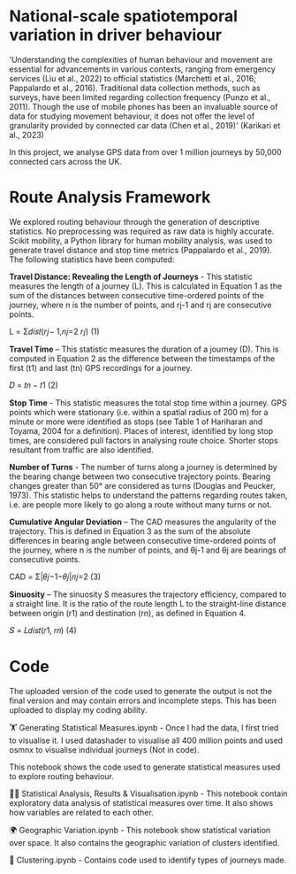 # National-scale spatiotemporal variation in driver behaviour

'Understanding the complexities of human behaviour and movement are essential for advancements in various contexts, ranging from emergency services (Liu et al., 2022) to official statistics (Marchetti et al., 2016; Pappalardo et al., 2016). Traditional data collection methods, such as surveys, have been limited regarding collection frequency (Punzo et al., 2011). Though the use of mobile phones has been an invaluable source of data for studying movement behaviour, it does not offer the level of granularity provided by connected car data (Chen et al., 2019)' (Karikari et al., 2023)

In this project, we analyse GPS data from over 1 million journeys by 50,000 connected cars across the UK.


# Route Analysis Framework

We explored routing behaviour through the generation of descriptive statistics. No preprocessing was required as raw data is highly accurate. Scikit mobility, a Python library for human mobility analysis, was used to generate travel distance and stop time metrics (Pappalardo et al., 2019). The following statistics have been computed:

**Travel Distance: Revealing the Length of Journeys** - This statistic measures the length of a journey (L). This is calculated in Equation 1 as the sum of the distances between consecutive time-ordered points of the journey, where n is the number of points, and rj-1 and rj are consecutive points.

L = Σ𝑑𝑖𝑠𝑡(𝑟𝑗− 1,𝑛𝑗=2 𝑟𝑗) (1)

**Travel Time** – This statistic measures the duration of a journey (D). This is computed in Equation 2 as the difference between the timestamps of the first (t1) and last (tn) GPS recordings for a journey.

𝐷 = 𝑡𝑛 − 𝑡1 (2)

**Stop Time** - This statistic measures the total stop time within a journey. GPS points which were stationary (i.e. within a spatial radius of 200 m) for a minute or more were identified as stops (see Table 1 of Hariharan and Toyama, 2004 for a definition). Places of interest, identified by long stop times, are considered pull factors in analysing route choice. Shorter stops resultant from traffic are also identified.

**Number of Turns** - The number of turns along a journey is determined by the bearing change between two consecutive trajectory points. Bearing changes greater than 50° are considered as turns (Douglas and Peucker, 1973). This statistic helps to understand the patterns regarding routes taken, i.e. are people more likely to go along a route without many turns or not.

**Cumulative Angular Deviation** – The CAD measures the angularity of the trajectory. This is defined in Equation 3 as the sum of the absolute differences in bearing angle between consecutive time-ordered points of the journey, where n is the number of points, and θj-1 and θj are bearings of consecutive points.

CAD = Σ|𝜃𝑗−1−𝜃𝑗|𝑛𝑗=2 (3)

**Sinuosity** – The sinuosity S measures the trajectory efficiency, compared to a straight line. It is the ratio of the route length L to the straight-line distance between origin (r1) and destination (rn), as defined in Equation 4.

𝑆 = 𝐿𝑑𝑖𝑠𝑡(𝑟1, 𝑟𝑛) (4)

# Code
The uploaded version of the code used to generate the output is not the final version and may contain errors and incomplete steps. This has been uploaded to display my coding ability.

🏋 Generating Statistical Measures.ipynb - Once I had the data, I first tried to visualise it. I used datashader to visualise all 400 million points and used osmnx to visualise individual journeys (Not in code). 

This notebook shows the code used to generate statistical measures used to explore routing behaviour.

🏊‍♂️ Statistical Analysis, Results & Visualisation.ipynb - This notebook contain exploratory data analysis of statistical measures over time. It also shows how variables are related to each other. 

🌍 Geographic Variation.ipynb - This notebook show statistical variation over space. It also contains the geographic variation of clusters identified.  

🥤 Clustering.ipynb - Contains code used to identify types of journeys made.

